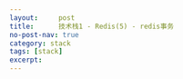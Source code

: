 ```yaml
---
layout:     post
title:      技术栈1 - Redis(5) - redis事务
no-post-nav: true
category: stack
tags: [stack]
excerpt: 
---
```


